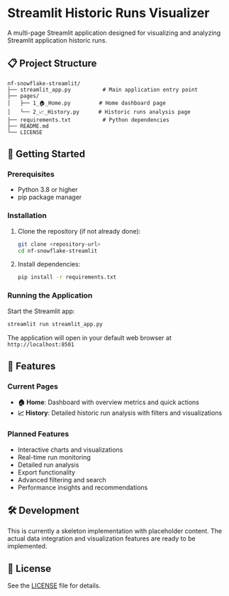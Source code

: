 # Streamlit Historic Runs Visualizer

A multi-page Streamlit application designed for visualizing and analyzing Streamlit application historic runs.

## 📋 Project Structure

```
nf-snowflake-streamlit/
├── streamlit_app.py          # Main application entry point
├── pages/
│   ├── 1_🏠_Home.py         # Home dashboard page
│   └── 2_📈_History.py      # Historic runs analysis page
├── requirements.txt          # Python dependencies
├── README.md
└── LICENSE
```

## 🚀 Getting Started

### Prerequisites

- Python 3.8 or higher
- pip package manager

### Installation

1. Clone the repository (if not already done):
   ```bash
   git clone <repository-url>
   cd nf-snowflake-streamlit
   ```

2. Install dependencies:
   ```bash
   pip install -r requirements.txt
   ```

### Running the Application

Start the Streamlit app:
```bash
streamlit run streamlit_app.py
```

The application will open in your default web browser at `http://localhost:8501`

## 📱 Features

### Current Pages

- **🏠 Home**: Dashboard with overview metrics and quick actions
- **📈 History**: Detailed historic run analysis with filters and visualizations

### Planned Features

- Interactive charts and visualizations
- Real-time run monitoring
- Detailed run analysis
- Export functionality
- Advanced filtering and search
- Performance insights and recommendations

## 🛠️ Development

This is currently a skeleton implementation with placeholder content. The actual data integration and visualization features are ready to be implemented.

## 📝 License

See the [LICENSE](LICENSE) file for details. 
